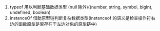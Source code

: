 1. typeof 用以判断基础数据类型 (null 除外)((number, string, symbol, bigInt, undefined, boolean)
2. instanceOf 借助原型链判断复杂数据类型(instanceof 的语义是检查操作符右边的函数原型是否存在于左边对象的原型链中)